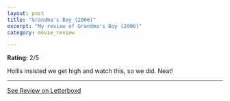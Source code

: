 ```yaml
---
layout: post
title: "Grandma's Boy (2006)"
excerpt: "My review of Grandma's Boy (2006)"
category: movie_review

---
```


**Rating:** 2/5

Hollis insisted we get high and watch this, so we did. Neat!

<hr>

[See Review on Letterboxd](https://boxd.it/47AwIV)
